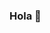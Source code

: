 ### Hola 🙂

<!--
**Sn3pcity/Sn3pcity** is a ✨ _special_ ✨ repository because its `README.md` (this file) appears on your GitHub profile.

Here are some ideas to get you started:

- 🐵 I’m currently learning Software Engineering @ ALX
- 💬 Ask me about HTML & C 
- 📫 How to reach me: sn3pcity@gmail.com
- ⚡ Fun fact:I'm short yet play basketball well
-->
